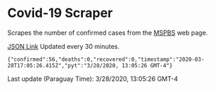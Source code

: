# Covid-19 Scraper

Scrapes the number of confirmed cases from the [MSPBS](https://www.mspbs.gov.py/covid-19.php) web page.

[JSON Link](https://jmayalag.github.io/covid19-scrape/cases.json)
Updated every 30 minutes.
```
{"confirmed":56,"deaths":0,"recovered":0,"timestamp":"2020-03-28T17:05:26.415Z","pyt":"3/28/2020, 13:05:26 GMT-4"}
```
Last update (Paraguay Time): 3/28/2020, 13:05:26 GMT-4